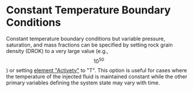 # Constant Temperature Boundary Conditions

Constant temperature boundary conditions but variable pressure, saturation, and mass fractions can be specified by setting rock grain density (DROK) to a very large value (e.g., $$10^{50}$$) or setting [element "Activety"](../../preparation-of-model-input/keywords-and-input-data/eleme.md) to "T". This option is useful for cases where the temperature of the injected fluid is maintained constant while the other primary variables defining the system state may vary with time.

